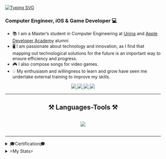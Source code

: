 [![Typing SVG](https://readme-typing-svg.demolab.com/?font=Righteous&size=35&weight=400&pause=1000&color=24B6F7&random=false&width=437&height=60&lines=Hello+!+👋;I+'m+Serena+Savarese+!+🦕)](https://git.io/typing-svg)

<h3 align="centre">Computer Engineer, iOS & Game Developer 💻</h3>

- 📚 I am a Master’s student in Computer Engineering at [Unina](http://www.unina.it/home;jsessionid=713EDAFF2C4FF71107586896FA049017.node_publisher12) and  [Apple Developer Academy](https://www.developeracademy.unina.it/it/) alumni
  <!-- Hardworking and motivated computer engineering student with strong communication skills and the ability to be proactive. -->
- 🖥️ I am passionate about technology and innovation, as I find that mapping out technological solutions for
the future is an important way to ensure efficiency and progress.
- 🎮 I also compose songs for video games. 
- 💡 My enthusiasm and willingness to learn and grow have seen me undertake external training to improve my skills.
<!-- - 🌍 Check out my website here: [My Portfolio Website](https://babysauro.github.io/BabysauroWebSite/) -->


<div align="center">
   <a href="mailto:sesesa02@gmail.com">
    <img src="https://img.shields.io/badge/Gmail-D14836?style=for-the-badge&logo=gmail&logoColor=white" />
  </a>
  <a href="https://www.linkedin.com/in/serena-savarese-13a93024b">
    <img src="https://img.shields.io/badge/LinkedIn-0077B5?style=for-the-badge&logo=linkedin&logoColor=white" />
  </a>
  <a href="https://discord.com/channels/@me">
    <img src="https://img.shields.io/badge/Discord-5865F2?style=for-the-badge&logo=discord&logoColor=white" />
  </a>
  <a href="https://soundcloud.com/babysauro-681006921">
    <img src="https://img.shields.io/badge/SoundCloud-FF3300?style=for-the-badge&logo=soundcloud&logoColor=white" />
  </a>
</div>


<!--
![babysauro's GitHub stats](https://github-readme-stats.vercel.app/api?username=babysauro&show_icons=true&theme=tokyonight) &nbsp; &nbsp; [![Top Langs](https://github-readme-stats.vercel.app/api/top-langs/?username=babysauro&theme=tokyonight&hide_progress=true)](https://github.com/babysauro/github-readme-stats)
-->

___________________________________________________________________________________________________________________________
<h2 align="center">⚒️ Languages-Tools ⚒️</h2>
<br/>

<div align="center">
  <!--
   <img  alt="Java" width="50px" src="https://cdn.jsdelivr.net/gh/devicons/devicon@latest/icons/java/java-original.svg"/>
   <img  alt="C#" width="50px" src="https://cdn.jsdelivr.net/gh/devicons/devicon@latest/icons/csharp/csharp-line.svg"/>
   <img  alt="C" width="50px" src="https://cdn.jsdelivr.net/gh/devicons/devicon@latest/icons/c/c-original.svg"/>
   <img  alt="C++" width="50px" src="https://cdn.jsdelivr.net/gh/devicons/devicon@latest/icons/cplusplus/cplusplus-plain.svg"/>
   <img  alt="Swift" width="50px" src="https://cdn.jsdelivr.net/gh/devicons/devicon@latest/icons/swift/swift-original.svg"/>
   <img  alt="Python" width="50px" src="https://cdn.jsdelivr.net/gh/devicons/devicon@latest/icons/python/python-original.svg"/>
   <img  alt="HTML" width="50px" src="https://cdn.jsdelivr.net/gh/devicons/devicon@latest/icons/html5/html5-plain.svg"/>
   <img  alt="JavaScript" width="50px" src="https://cdn.jsdelivr.net/gh/devicons/devicon@latest/icons/javascript/javascript-plain.svg"/>
   <img  alt="CSS" width="50px" src="https://cdn.jsdelivr.net/gh/devicons/devicon@latest/icons/css3/css3-plain.svg"/>
   <img  alt="VSCode" width="50px" src="https://cdn.jsdelivr.net/gh/devicons/devicon@latest/icons/vscode/vscode-original.svg"/>
   <img  alt="VStudio" width="50px" src="https://cdn.jsdelivr.net/gh/devicons/devicon@latest/icons/visualstudio/visualstudio-plain.svg"/>
   <img  alt="XCode" width="50px" src="https://cdn.jsdelivr.net/gh/devicons/devicon@latest/icons/xcode/xcode-original.svg"/>
   <img  alt="Unity" width="50px" src="https://cdn.jsdelivr.net/gh/devicons/devicon@latest/icons/unity/unity-original.svg"/>
   <img  alt="Eclipse" width="50px" src="https://cdn.jsdelivr.net/gh/devicons/devicon@latest/icons/eclipse/eclipse-original.svg"/>
   <img  alt="LaTex" width="50px" src="https://img.icons8.com/?size=100&id=WBooq2dInw0x&format=png&color=000000"/>
   <img  alt="Kubernetes" width="50px" src="https://cdn.jsdelivr.net/gh/devicons/devicon@latest/icons/kubernetes/kubernetes-original.svg"/>
   <img  alt="Linux" width="50px" src="https://cdn.jsdelivr.net/gh/devicons/devicon@latest/icons/linux/linux-original.svg"/>
   <img  alt="IOS" width="50px" src="https://cdn.jsdelivr.net/gh/devicons/devicon@latest/icons/apple/apple-original.svg"/>
   <img  alt="Windows" width="50px" src="https://cdn.jsdelivr.net/gh/devicons/devicon@latest/icons/windows11/windows11-original.svg"/>
   <img  alt="Android" width="50px" src="https://cdn.jsdelivr.net/gh/devicons/devicon@latest/icons/android/android-plain.svg"/>
   -->
  <img src="https://skillicons.dev/icons?i=java,cs,c,cpp,swift,py,pytorch,html,js,css,vscode,visualstudio,unity,eclipse,latex,kubernetes,ableton,git"/>
  
  
</div>
<br/>
<hr/>

<!--
<div align="center">
   <h2>✅ My Contributions ✅</h2>
   <br>
   <img src="https://github.com/babysauro/babysauro/blob/output/github-contribution-grid-snake.gif" alt="snake gif">
</div>
-->
<details>
  <summary>🎓Certification🎓</summary>
  <ul>
    <li><strong>Google Digital Training - Fundamentals of Digital Marketing</strong><br/>
    <em>Issued by Google</em></li>
  </ul>
</details>


<details>
<summary>⚡️My Stats⚡️</summary>
<br>
<div>
   <!--<a href="https://git.io/streak-stats"><img width=420 src="https://streak-stats.demolab.com?user=babysauro&theme=dark" alt="GitHub Streak" /></a> -->
   <img width=400 src="https://github-readme-stats.vercel.app/api?username=babysauro&show_icons=true&theme=dark&rank_icon=github" alt="GitHub Streak"/>
</br>
   <img width=300 align="center" src="https://github-readme-stats.vercel.app/api/top-langs/?username=babysauro&theme=dark&hide_progress=true" alt="top langs" />
</div>
</details>
<!--
<h2 align="center">⚡️My Stats⚡️</h2>
<br>
<div>
   <a href="https://git.io/streak-stats"><img width=420 src="https://streak-stats.demolab.com?user=babysauro&theme=dark" alt="GitHub Streak" /></a>
   <img width=400 src="https://github-readme-stats.vercel.app/api?username=babysauro&show_icons=true&theme=dark&rank_icon=github" alt="GitHub Streak"/>
</br>
   <img width=300 align="center" src="https://github-readme-stats.vercel.app/api/top-langs/?username=babysauro&theme=dark&hide_progress=true" alt="top langs" />
</div>
-->
<!--
**babysauro/Babysauro** is a ✨ _special_ ✨ repository because its `README.md` (this file) appears on your GitHub profile.

Here are some ideas to get you started:

- 🔭 I’m currently working on ...
- 🌱 I’m currently learning ...
- 👯 I’m looking to collaborate on ...
- 🤔 I’m looking for help with ...
- 💬 Ask me about ...
- 📫 How to reach me: ...
- 😄 Pronouns: ...
- ⚡ Fun fact: ...
-->

